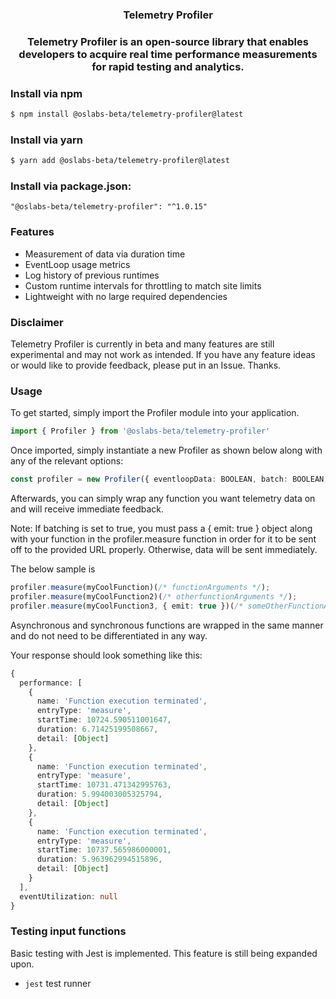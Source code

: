 <h3 align='center' >Telemetry Profiler</h3>

<h3 align='center'> Telemetry Profiler is an open-source library that enables developers to acquire real time performance measurements for rapid testing and analytics. </h3>


### Install via npm

 ```bash
 $ npm install @oslabs-beta/telemetry-profiler@latest
 ```
 
 ### Install via yarn

 ```bash
 $ yarn add @oslabs-beta/telemetry-profiler@latest
 ```

### Install via package.json:

 `"@oslabs-beta/telemetry-profiler": "^1.0.15"`

### Features
- Measurement of data via duration time
- EventLoop usage metrics
- Log history of previous runtimes
- Custom runtime intervals for throttling to match site limits
- Lightweight with no large required dependencies

### Disclaimer

Telemetry Profiler is currently in beta and many features are still experimental and may not work as intended. If you have any feature ideas or would like to provide feedback, please put in an Issue. Thanks.

### Usage

To get started, simply import the Profiler module into your application.

```ts
import { Profiler } from '@oslabs-beta/telemetry-profiler'
```

Once imported, simply instantiate a new Profiler as shown below along with any of the relevant options:

```ts
const profiler = new Profiler({ eventloopData: BOOLEAN, batch: BOOLEAN, url: '<YOUR URL HERE>' })
```

Afterwards, you can simply wrap any function you want telemetry data on and will receive immediate feedback.

Note: If batching is set to true, you must pass a { emit: true } object along with your function in the profiler.measure function in order for it to be sent off to the provided URL properly. Otherwise, data will be sent immediately.

The below sample is 

```ts
profiler.measure(myCoolFunction)(/* functionArguments */);
profiler.measure(myCoolFunction2)(/* otherfunctionArguments */);
profiler.measure(myCoolFunction3, { emit: true })(/* someOtherFunctionArguments */);
```

Asynchronous and synchronous functions are wrapped in the same manner and do not need to be differentiated in any way.

Your response should look something like this:

```ts
{
  performance: [
    {
      name: 'Function execution terminated',
      entryType: 'measure',
      startTime: 10724.590511001647,
      duration: 6.71425199508667,
      detail: [Object]
    },
    {
      name: 'Function execution terminated',
      entryType: 'measure',
      startTime: 10731.471342995763,
      duration: 5.994003005325794,
      detail: [Object]
    },
    {
      name: 'Function execution terminated',
      entryType: 'measure',
      startTime: 10737.565986000001,
      duration: 5.963962994515896,
      detail: [Object]
    }
  ],
  eventUtilization: null
}
```

### Testing input functions

Basic testing with Jest is implemented. This feature is still being expanded upon.

 - `jest` test runner




